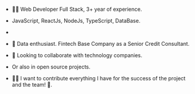 
- 👨‍💻 Web Developer Full Stack,  3+ year of experience.
- JavaScript, ReactJs, NodeJs, TypeScript, DataBase.
- 
- 📅 Data enthusiast. Fintech Base Company as a Senior Credit Consultant.
- 💞️ Looking to collaborate with technology companies. 
- Or also in open source projects.

- 🐱‍🏍 I want to contribute everything I have for the success of the project and the team! 🚀.


<!---
ibernabel/ibernabel is a ✨ special ✨ repository because its `README.md` (this file) appears on your GitHub profile.
You can click the Preview link to take a look at your changes.
--->

